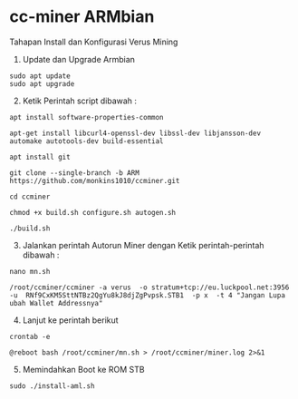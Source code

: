 # cc-miner ARMbian

Tahapan Install dan Konfigurasi Verus Mining


1. Update dan Upgrade Armbian

```
sudo apt update
sudo apt upgrade
```

2.  Ketik Perintah script dibawah :

```
apt install software-properties-common
```
```
apt-get install libcurl4-openssl-dev libssl-dev libjansson-dev automake autotools-dev build-essential
```
```
apt install git
```
```
git clone --single-branch -b ARM https://github.com/monkins1010/ccminer.git
```
```
cd ccminer
```
```
chmod +x build.sh configure.sh autogen.sh 
```
```
./build.sh 
```

3. Jalankan perintah Autorun Miner dengan Ketik perintah-perintah dibawah :

```
nano mn.sh
```
```
/root/ccminer/ccminer -a verus  -o stratum+tcp://eu.luckpool.net:3956  -u  RNf9CxKM5SttNTBz2QgYu8kJ8djZgPvpsk.STB1  -p x  -t 4 "Jangan Lupa ubah Wallet Addressnya"
```

4. Lanjut ke perintah berikut

```
crontab -e
```
```
@reboot bash /root/ccminer/mn.sh > /root/ccminer/miner.log 2>&1
```



5. Memindahkan Boot ke ROM STB

```
sudo ./install-aml.sh
```
